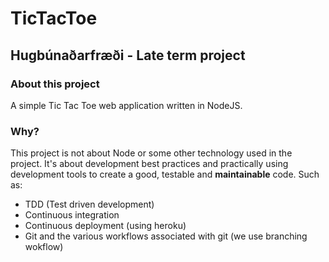 # TicTacToe
## Hugbúnaðarfræði - Late term project

### About this project
A simple Tic Tac Toe web application written in NodeJS.

### Why?
This project is not about Node or some other technology used in the project. It's about development best practices and practically using development tools to create a good, testable and **maintainable** code. Such as:
- TDD (Test driven development)
- Continuous integration
- Continuous deployment (using heroku)
- Git and the various workflows associated with git (we use branching wokflow)